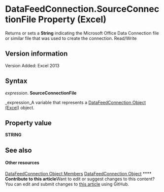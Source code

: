 
# DataFeedConnection.SourceConnectionFile Property (Excel)

Returns or sets a  **String** indicating the Microsoft Office Data Connection file or similar file that was used to create the connection. Read/Write


## Version information

Version Added: Excel 2013 


## Syntax

 _expression_. **SourceConnectionFile**

 _expression_A variable that represents a  [DataFeedConnection Object (Excel)](2ccb242b-28d5-3baf-78be-aa8f7478f4b6.md) object.


## Property value

 **STRING**


## See also


#### Other resources


 [DataFeedConnection Object Members](33157c0b-c8d1-355f-8e72-3c7738ff67af.md)
 [DataFeedConnection Object](2ccb242b-28d5-3baf-78be-aa8f7478f4b6.md)
****   **Contribute to this article**Want to edit or suggest changes to this content? You can edit and submit changes to  [this article](https://github.com/jhershey00/VBA_Excel_Test/OpenXMLCon/articles/f532657e-1555-b86e-2e09-16b86f170f94.md) using GitHub.

